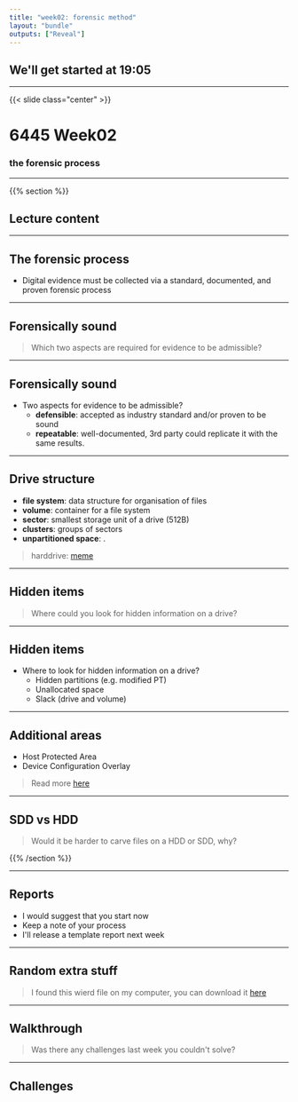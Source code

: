 ```yaml
---
title: "week02: forensic method"
layout: "bundle"
outputs: ["Reveal"]
---
```


## We'll get started at 19:05

---

{{< slide class="center" >}}
# 6445 Week02
### the forensic process

---

{{% section %}}

## Lecture content

---

## The forensic process
* Digital evidence must be collected via a standard, documented, and proven forensic process

---

## Forensically sound
> Which two aspects are required for evidence to be admissible?

---

## Forensically sound
* Two aspects for evidence to be admissible?
    * **defensible**: accepted as industry standard and/or proven to be sound
    * **repeatable**: well-documented, 3rd party could replicate it with the same results. 

---

## Drive structure
* **file system**: data structure for organisation of files 
* **volume**: container for a file system
* **sector**: smallest storage unit of a drive (512B) 
* **clusters**: groups of sectors
* **unpartitioned space**: .

> harddrive: [meme](https://www.youtube.com/watch?v=JcJSW7Rprio)

---

## Hidden items
> Where could you look for hidden information on a drive?

---

## Hidden items
* Where to look for hidden information on a drive?
    * Hidden partitions (e.g. modified PT)
    * Unallocated space
    * Slack (drive and volume)
 
---

## Additional areas
* Host Protected Area
* Device Configuration Overlay

> Read more [here](https://superuser.com/a/1515612)

---

## SDD vs HDD
> Would it be harder to carve files on a HDD or SDD, why?

{{% /section %}}

---

## Reports
* I would suggest that you start now
* Keep a note of your process
* I'll release a template report next week

---

## Random extra stuff
> I found this wierd file on my computer, you can download it [here](https://drive.google.com/file/d/1PNkpe8OY9TZa4-NcHOhrztf-OD6MSpk_/view?usp=drive_link)

---

## Walkthrough
> Was there any challenges last week you couldn't solve?

---

## Challenges
